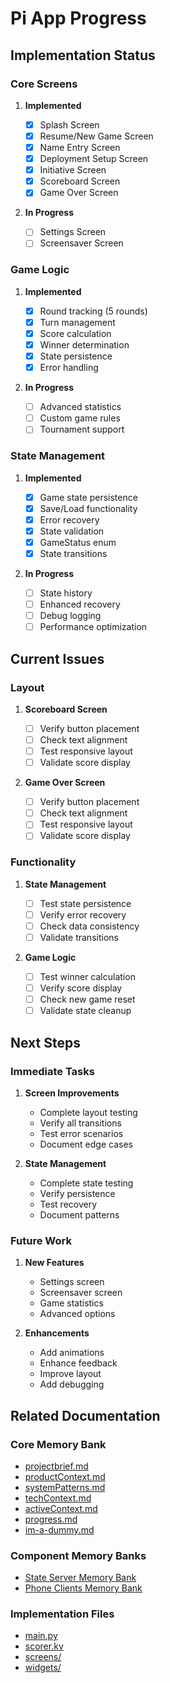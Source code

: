 # Pi App Progress

## Implementation Status

### Core Screens

1. **Implemented**

   - [x] Splash Screen
   - [x] Resume/New Game Screen
   - [x] Name Entry Screen
   - [x] Deployment Setup Screen
   - [x] Initiative Screen
   - [x] Scoreboard Screen
   - [x] Game Over Screen

2. **In Progress**
   - [ ] Settings Screen
   - [ ] Screensaver Screen

### Game Logic

1. **Implemented**

   - [x] Round tracking (5 rounds)
   - [x] Turn management
   - [x] Score calculation
   - [x] Winner determination
   - [x] State persistence
   - [x] Error handling

2. **In Progress**
   - [ ] Advanced statistics
   - [ ] Custom game rules
   - [ ] Tournament support

### State Management

1. **Implemented**

   - [x] Game state persistence
   - [x] Save/Load functionality
   - [x] Error recovery
   - [x] State validation
   - [x] GameStatus enum
   - [x] State transitions

2. **In Progress**
   - [ ] State history
   - [ ] Enhanced recovery
   - [ ] Debug logging
   - [ ] Performance optimization

## Current Issues

### Layout

1. **Scoreboard Screen**

   - [ ] Verify button placement
   - [ ] Check text alignment
   - [ ] Test responsive layout
   - [ ] Validate score display

2. **Game Over Screen**
   - [ ] Verify button placement
   - [ ] Check text alignment
   - [ ] Test responsive layout
   - [ ] Validate score display

### Functionality

1. **State Management**

   - [ ] Test state persistence
   - [ ] Verify error recovery
   - [ ] Check data consistency
   - [ ] Validate transitions

2. **Game Logic**
   - [ ] Test winner calculation
   - [ ] Verify score display
   - [ ] Check new game reset
   - [ ] Validate state cleanup

## Next Steps

### Immediate Tasks

1. **Screen Improvements**

   - Complete layout testing
   - Verify all transitions
   - Test error scenarios
   - Document edge cases

2. **State Management**
   - Complete state testing
   - Verify persistence
   - Test recovery
   - Document patterns

### Future Work

1. **New Features**

   - Settings screen
   - Screensaver screen
   - Game statistics
   - Advanced options

2. **Enhancements**
   - Add animations
   - Enhance feedback
   - Improve layout
   - Add debugging

## Related Documentation

### Core Memory Bank

- [projectbrief.md](../../memory-bank/projectbrief.md)
- [productContext.md](../../memory-bank/productContext.md)
- [systemPatterns.md](../../memory-bank/systemPatterns.md)
- [techContext.md](../../memory-bank/techContext.md)
- [activeContext.md](../../memory-bank/activeContext.md)
- [progress.md](../../memory-bank/progress.md)
- [im-a-dummy.md](../../memory-bank/im-a-dummy.md)

### Component Memory Banks

- [State Server Memory Bank](../../state_server/memory-bank/)
- [Phone Clients Memory Bank](../../phone_clients/memory-bank/)

### Implementation Files

- [main.py](../main.py)
- [scorer.kv](../scorer.kv)
- [screens/](../screens/)
- [widgets/](../widgets/)
